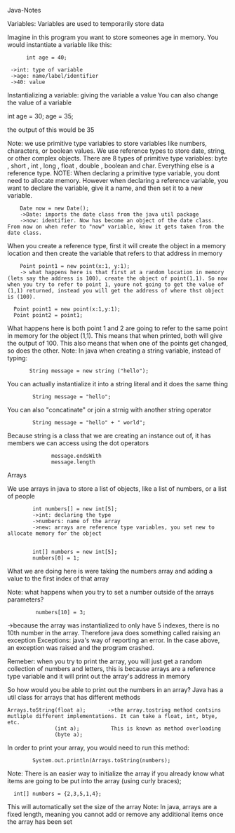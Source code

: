  Java-Notes
 
 Variables: Variables are used to temporarily store data

Imagine in this program you want to store someones age in memory. You would instantiate a variable like this:

          int age = 40;
         
     ->int: type of variable
     ->age: name/label/identifier
     ->40: value

Instantializing a variable: giving the variable a value
You can also change the value of a variable

int age = 30;
age = 35;

the output of this would be 35 

Note: we use primitive type variables to store variables like numbers, characters, or boolean values. We use reference types to store date, string, or other complex objects. 
There are 8 types of primitive type variables: byte , short , int , long , float , double , boolean and char. Everything else is a reference type.
NOTE: When declaring a primitive type variable, you dont need to allocate memory. However when declaring  a reference variable, you want to declare the variable, give it a name, and then set it to a new variable.

        Date now = new Date();
        ->Date: imports the date class from the java util package
        ->now: identifier. Now has become an object of the date class. From now on when refer to "now" variable, know it gets taken from the date class.
       
       
When you create a reference type, first it will create the object in a memory location and then create the variable that refers to that address in memory

        Point point1 = new point(x:1, y:1);
        -> what happens here is that first at a random location in memory (lets say the address is 100), create the object of point(1,1). So now when you try to refer to point 1, youre not going to get the value of (1,1) returned, instead you will get the address of where thst object is (100).

      Point point1 = new point(x:1,y:1);
      Point point2 = point1;
 
What happens here is both point 1 and 2 are going to refer to the same point in memory for the object (1,1). This means that when printed, both will give the output of 100. This also means that when one of the points get changed, so does the other.
Note: In java when creating a string variable, instead of typing:
           
           String message = new string ("hello");
       
You can actually instantialize it into a string literal and it does the same thing
        
            String message = "hello";
            
You can also "concatinate" or join a strnig with another string operator

            String message = "hello" + " world";

Because string is a class that we are creating an instance out of, it has members we can access using the dot operators

                  message.endsWith
                  message.length
                  
Arrays

We use arrays in java to store a list of objects, like a list of numbers, or a list of people

            int numbers[] = new int[5];
            ->int: declaring the type
            ->numbers: name of the array
            ->new: arrays are reference type variables, you set new to allocate memory for the object
            
            
            int[] numbers = new int[5];
            numbers[0] = 1;
            
What we are doing here is were taking the numbers array and adding a value to the first index of that array

Note: what happens when you try to set a number outside of the arrays parameters?

             numbers[10] = 3;
->because the array was instantialized to only have 5 indexes, there is no 10th number in the array. Therefore java does something called raising an exception
Exceptions: java's way of reporting an error. In the case above, an exception was raised and the program crashed.

Remeber: when you try to print the array, you will just get a random collection of numbers and letters, this is because arrays are a reference type variable and it will print out the array's address in memory

So how would you be able to print out the numbers in an array?
Java has a util class for arrays that has different methods 

    Arrays.toString(float a);       ->the array.tostring method contsins mutliple different implementations. It can take a float, int, btye, etc.
                   (int a);          This is known as method overloading
                   (byte a);    
          
 In order to print your array, you would need to run this method:

            System.out.println(Arrays.toString(numbers);
            
            
Note: There is an easier way to initialize the array if you already know what items are going to be put into the array (using curly braces);

      int[] numbers = {2,3,5,1,4};
      
This will automatically set the size of the array
Note: In java, arrays are a fixed length, meaning you cannot add or remove any additional items once the array has been set
